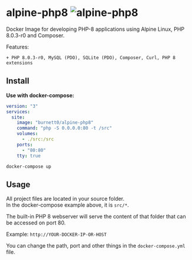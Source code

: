 # alpine-php8 ![alpine-php8](https://github.com/Burnett01/docker-images/workflows/alpine-php8/badge.svg?branch=alpine-php8)

Docker Image for developing PHP-8 applications using Alpine Linux, PHP 8.0.3-r0 and Composer.

Features:

    + PHP 8.0.3-r0, MySQL (PDO), SQLite (PDO), Composer, Curl, PHP 8 extensions

## Install

**Use with docker-compose:**

```yml
version: "3"
services:
  site:
    image: "burnett0/alpine-php8"
    command: "php -S 0.0.0.0:80 -t /src"
    volumes:
      - ./src:/src
    ports:
      - "80:80"
    tty: true
```

```docker-compose up```

## Usage

 All project files are located in your source folder.<br/>
 In the docker-compose example above, it is ``src/*``.

The built-in PHP 8 webserver will serve the content of that folder that can be accessed on port 80.

Example:  ``http://YOUR-DOCKER-IP-OR-HOST``

You can change the path, port and other things in the ``docker-compose.yml`` file.

